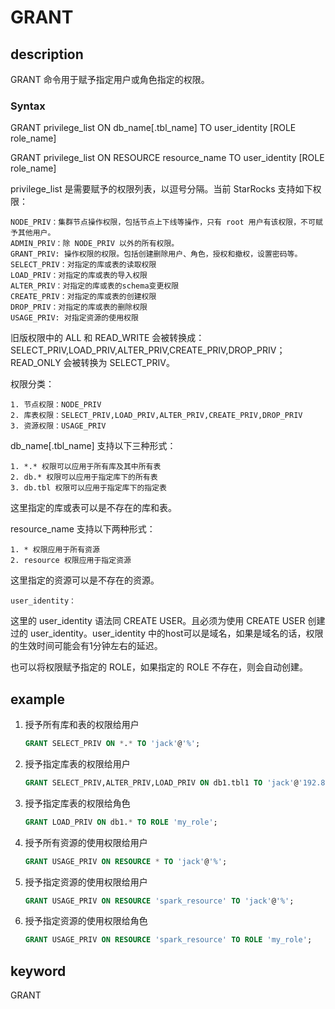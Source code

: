 # GRANT

## description

GRANT 命令用于赋予指定用户或角色指定的权限。

### Syntax

GRANT privilege_list ON db_name[.tbl_name] TO user_identity [ROLE role_name]

GRANT privilege_list ON RESOURCE resource_name TO user_identity [ROLE role_name]

privilege_list 是需要赋予的权限列表，以逗号分隔。当前 StarRocks 支持如下权限：

```plain text
NODE_PRIV：集群节点操作权限，包括节点上下线等操作，只有 root 用户有该权限，不可赋予其他用户。
ADMIN_PRIV：除 NODE_PRIV 以外的所有权限。
GRANT_PRIV: 操作权限的权限。包括创建删除用户、角色，授权和撤权，设置密码等。
SELECT_PRIV：对指定的库或表的读取权限
LOAD_PRIV：对指定的库或表的导入权限
ALTER_PRIV：对指定的库或表的schema变更权限
CREATE_PRIV：对指定的库或表的创建权限
DROP_PRIV：对指定的库或表的删除权限
USAGE_PRIV: 对指定资源的使用权限
```

旧版权限中的 ALL 和 READ_WRITE 会被转换成：SELECT_PRIV,LOAD_PRIV,ALTER_PRIV,CREATE_PRIV,DROP_PRIV；
READ_ONLY 会被转换为 SELECT_PRIV。

权限分类：

```plain text
1. 节点权限：NODE_PRIV
2. 库表权限：SELECT_PRIV,LOAD_PRIV,ALTER_PRIV,CREATE_PRIV,DROP_PRIV
3. 资源权限：USAGE_PRIV
```

db_name[.tbl_name] 支持以下三种形式：

```plain text
1. *.* 权限可以应用于所有库及其中所有表
2. db.* 权限可以应用于指定库下的所有表
3. db.tbl 权限可以应用于指定库下的指定表
```

这里指定的库或表可以是不存在的库和表。

resource_name 支持以下两种形式：

```plain text
1. * 权限应用于所有资源
2. resource 权限应用于指定资源
```

这里指定的资源可以是不存在的资源。

```plain text
user_identity：
```

这里的 user_identity 语法同 CREATE USER。且必须为使用 CREATE USER 创建过的 user_identity。user_identity 中的host可以是域名，如果是域名的话，权限的生效时间可能会有1分钟左右的延迟。

也可以将权限赋予指定的 ROLE，如果指定的 ROLE 不存在，则会自动创建。

## example

1. 授予所有库和表的权限给用户

    ```sql
    GRANT SELECT_PRIV ON *.* TO 'jack'@'%';
    ```

2. 授予指定库表的权限给用户

    ```sql
    GRANT SELECT_PRIV,ALTER_PRIV,LOAD_PRIV ON db1.tbl1 TO 'jack'@'192.8.%';
    ```

3. 授予指定库表的权限给角色

    ```sql
    GRANT LOAD_PRIV ON db1.* TO ROLE 'my_role';
    ```

4. 授予所有资源的使用权限给用户

    ```sql
    GRANT USAGE_PRIV ON RESOURCE * TO 'jack'@'%';
    ```

5. 授予指定资源的使用权限给用户

    ```sql
    GRANT USAGE_PRIV ON RESOURCE 'spark_resource' TO 'jack'@'%';
    ```

6. 授予指定资源的使用权限给角色

    ```sql
    GRANT USAGE_PRIV ON RESOURCE 'spark_resource' TO ROLE 'my_role';
    ```

## keyword

GRANT
